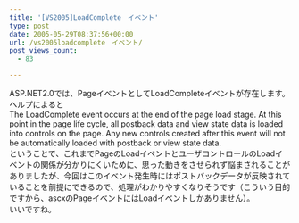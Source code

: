 ```yaml
---
title: '[VS2005]LoadComplete　イベント'
type: post
date: 2005-05-29T08:37:56+00:00
url: /vs2005loadcomplete　イベント/
post_views_count:
  - 83

---
```

ASP.NET2.0では、PageイベントとしてLoadCompleteイベントが存在します。  
ヘルプによると  
The LoadComplete event occurs at the end of the page load stage. At this point in the page life cycle, all postback data and view state data is loaded into controls on the page. Any new controls created after this event will not be automatically loaded with postback or view state data.  
ということで、これまでPageのLoadイベントとユーザコントロールのLoadイベントの関係が分かりにくいために、思った動きをさせられず悩まされることがありましたが、今回はこのイベント発生時にはポストバックデータが反映されていることを前提にできるので、処理がわかりやすくなりそうです（こういう目的ですから、ascxのPageイベントにはLoadイベントしかありません）。  
いいですね。